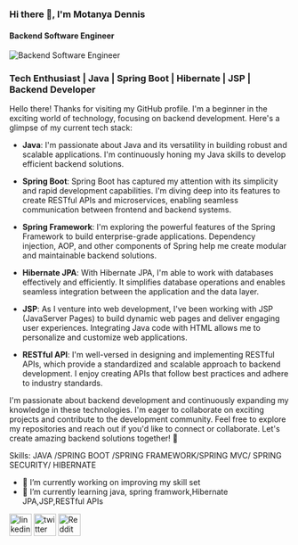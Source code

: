 ### Hi there 👋, I'm Motanya Dennis
#### Backend Software Engineer
![Backend Software Engineer](https://pbs.twimg.com/profile_banners/1607509440382607361/1684926245/600x200)

### Tech Enthusiast | Java | Spring Boot | Hibernate | JSP | Backend Developer

Hello there! Thanks for visiting my GitHub profile. I'm a beginner in the exciting world of technology, focusing on backend development. Here's a glimpse of my current tech stack:

- **Java**: I'm passionate about Java and its versatility in building robust and scalable applications. I'm continuously honing my Java skills to develop efficient backend solutions.

- **Spring Boot**: Spring Boot has captured my attention with its simplicity and rapid development capabilities. I'm diving deep into its features to create RESTful APIs and microservices, enabling seamless communication between frontend and backend systems.

- **Spring Framework**: I'm exploring the powerful features of the Spring Framework to build enterprise-grade applications. Dependency injection, AOP, and other components of Spring help me create modular and maintainable backend solutions.

- **Hibernate JPA**: With Hibernate JPA, I'm able to work with databases effectively and efficiently. It simplifies database operations and enables seamless integration between the application and the data layer.

- **JSP**: As I venture into web development, I've been working with JSP (JavaServer Pages) to build dynamic web pages and deliver engaging user experiences. Integrating Java code with HTML allows me to personalize and customize web applications.

- **RESTful API**: I'm well-versed in designing and implementing RESTful APIs, which provide a standardized and scalable approach to backend development. I enjoy creating APIs that follow best practices and adhere to industry standards.

I'm passionate about backend development and continuously expanding my knowledge in these technologies. I'm eager to collaborate on exciting projects and contribute to the development community. Feel free to explore my repositories and reach out if you'd like to connect or collaborate. Let's create amazing backend solutions together! 🌟

Skills: JAVA /SPRING BOOT /SPRING FRAMEWORK/SPRING MVC/ SPRING SECURITY/ HIBERNATE

- 🔭 I’m currently working on improving my skill set 
- 🌱 I’m currently learning java, spring framwork,Hibernate JPA,JSP,RESTful APIs 


[<img src='https://cdn.jsdelivr.net/npm/simple-icons@3.0.1/icons/linkedin.svg' alt='linkedin' height='40'>](https://www.linkedin.com/in/https://www.linkedin.com/in/dennis-motanya-455210207//)  [<img src='https://cdn.jsdelivr.net/npm/simple-icons@3.0.1/icons/twitter.svg' alt='twitter' height='40'>](https://twitter.com/https://twitter.com/motanya_dennis)  [<img src='https://cdn.jsdelivr.net/npm/simple-icons@3.0.1/icons/reddit.svg' alt='Reddit' height='40'>](https://www.reddit.com/user/https://www.reddit.com/user/MOTANYA_BRAVO?utm_medium=android_app&utm_source=share)  

